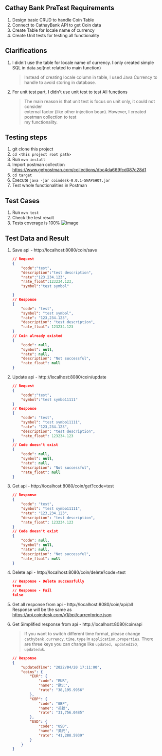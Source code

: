 ## Cathay Bank PreTest Requirements
1. Design basic CRUD to handle Coin Table
2. Connect to CathayBank API to get Coin data
3. Create Table for locale name of currency 
4. Create Unit tests for testing all functionality

## Clarifications 
1. I didn't use the table for locale name of currency. I only created simple SQL in data.sql(not related to main function)
   > Instead of creating locale column in table, I used Java Currency to handle to avoid storing in database.
2. For unit test part, I didn't use unit test to test All functions
   > The main reason is that unit test is focus on unit only, it could not consider\
   > external factor (like other injection bean). However, I created postman collection to test\
   > my functionality.

## Testing steps
1. git clone this project
2. `cd <this project root path>`
3. Run `mvn install` 
4. Import postman collection https://www.getpostman.com/collections/dbc4da669fcd087c28d1
5. `cd target`
6. Execute `java -jar coindesk-0.0.1-SNAPSHOT.jar`
7. Test whole functionalities in Postman

## Test Cases
1. Run `mvn test`
2. Check the test result
3. Tests coverage is 100% 
   ![image](https://user-images.githubusercontent.com/48560984/164266853-54ee0599-34a4-4145-93fb-d420ee64fe44.png)   

## Test Data and Result
1. Save api - http://localhost:8080/coin/save
   ```json
   // Request
   {
       "code":"test",
       "description":"test description",
       "rate":"123,234.123",
       "rate_float":123234.123,
       "symbol":"test symbol"
   
   } 
   // Response
   {
       "code": "test",
       "symbol": "test symbol",
       "rate": "123,234.123",
       "description": "test description",
       "rate_float": 123234.123
   }
   // Coin already existed
   {
       "code": null,
       "symbol": null,
       "rate": null,
       "description": "Not successful",
       "rate_float": null
   }
   ```
2. Update api - http://localhost:8080/coin/update
   ```json
   // Request
   {
       "code":"test",
       "symbol":"test symbo11111"
   }
   // Response
   {
       "code": "test",
       "symbol": "test symbo11111",
       "rate": "123,234.123",
       "description": "test description",
       "rate_float": 123234.123
   }
   // Code doesn't exist
   {
       "code": null,
       "symbol": null,
       "rate": null,
       "description": "Not successful",
       "rate_float": null
   }
   ```
3. Get api - http://localhost:8080/coin/get?code=test
   ```json
   // Response
   {
       "code": "test",
       "symbol": "test symbo11111",
       "rate": "123,234.123",
       "description": "test description",
       "rate_float": 123234.123
   }
   // Code doesn't exist
   {
       "code": null,
       "symbol": null,
       "rate": null,
       "description": "Not successful",
       "rate_float": null
   }
   ```
4. Delete api - http://localhost:8080/coin/delete?code=test
   ```json
   // Response - Delete successfully
   true
   // Response - Fail
   false
   ```
   
5. Get all response from api - http://localhost:8080/coin/api/all \
   Response will be the same as https://api.coindesk.com/v1/bpi/currentprice.json
   
6. Get Simplified response from api - http://localhost:8080/coin/api
   >If you want to switch different time format, please change 
    `cathybank.currency.time.type` in `application.properties`. 
    There are three keys you can change like `updated, updatedISO, updateduk`.
   ```json
   // Response
   {
       "updatedTime": "2022/04/20 17:11:00",
       "coins": {
           "EUR": {
               "code": "EUR",
               "name": "歐元",
               "rate": "38,195.9956"
           },
           "GBP": {
               "code": "GBP",
               "name": "英鎊",
               "rate": "31,756.0485"
           },
           "USD": {
               "code": "USD",
               "name": "美元",
               "rate": "41,288.5939"
           }
       }
   }
   ```
